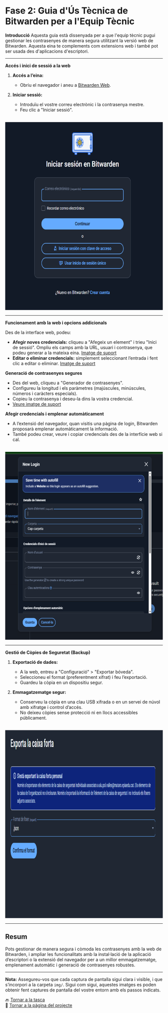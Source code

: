 # Fase 2: Guia d'Ús Tècnica de Bitwarden per a l'Equip Tècnic

**Introducció**
Aquesta guia està dissenyada per a que l'equip tècnic pugui gestionar les contrasenyes de manera segura utilitzant la versió web de Bitwarden. Aquesta eina te complements com extensions web i també pot ser usada des d'aplicacions d'escriptori.

---

**Accés i inici de sessió a la web**

1. **Accés a l’eina:**
   - Obriu el navegador i aneu a [Bitwarden Web](https://vault.bitwarden.com).
   
2. **Iniciar sessió:**
   - Introduïu el vostre correu electrònic i la contrasenya mestre.
   - Feu clic a "Iniciar sessió".

<br>
<div align=center>
  <img
    src="img/bitwarden1.png"
    alt="Inici de sessió a la web"
    width="600"
    height="600" />
</div>

---

**Funcionament amb la web i opcions addicionals**

Des de la interface web, podeu:

- **Afegir noves credencials:** cliqueu a "Afegeix un element" i trieu "Inici de sessió". Ompliu els camps amb la URL, usuari i contrasenya, que podeu generar a la mateixa eina. [Imatge de suport](img/crearIniciSessio.png)
- **Editar o eliminar credencials:** simplement seleccionant l’entrada i fent clic a editar o eliminar. [Imatge de suport](img/modificar_credencials.png)

**Generació de contrasenyes segures**

- Des del web, cliqueu a "Generador de contrasenyes".
- Configureu la longitud i els paràmetres (majúscules, minúscules, números i caràcters especials).
- Copieu la contrasenya i deseu-la dins la vostra credencial.
- <a href="img/generador_contrasenya.png" target="_blank">Veure imatge de suport</a>

**Afegir credencials i emplenar automàticament**

- A l’extensió del navegador, quan visitis una pàgina de login, Bitwarden proposarà emplenar automàticament la informació.
- També podeu crear, veure i copiar credencials des de la interfície web si cal.

<br>
<div align=center>
  <img
    src="img/bitwarden2.png"
    alt="Afegir credencials"
    width="600"
    height="600" />
</div>

---

**Gestió de Còpies de Seguretat (Backup)**

1. **Exportació de dades:**
   - A la web, entreu a "Configuració" > "Exportar bóveda".
   - Seleccioneu el format (preferentment xifrat) i feu l’exportació.
   - Guardeu la còpia en un dispositiu segur.

2. **Emmagatzematge segur:**
   - Conserveu la còpia en una clau USB xifrada o en un servei de núvol amb xifratge i control d’accés.
   - No deixeu còpies sense protecció ni en llocs accessibles públicament.

<br>
<div align=center>
  <img
    src="img/bitwarden3.png"
    alt="Exportació de la boveda"
    width="600"
    height="600" />
</div>

---

## Resum
Pots gestionar de manera segura i còmoda les contrasenyes amb la web de Bitwarden, i ampliar les funcionalitats amb la instal·lació de la aplicació d’escriptori o la extensió del navegador per a un millor emmagatzematge, emplenament automàtic i generació de contrasenyes robustes.

---

**Nota:** Assegureu-vos que cada captura de pantalla sigui clara i visible, i que s’incorpori a la carpeta `img/`. Sigui com sigui, aquestes imatges es poden obtenir fent captures de pantalla del vostre entorn amb els passos indicats.

🔙 [Tornar a la tasca](README.md)  
📍 [Tornar a la pàgina del projecte](../../README.md)
